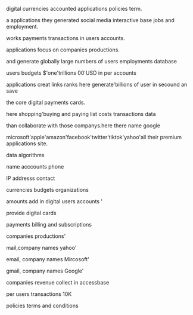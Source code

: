 
digital currencies accounted applications policies term.

a applications they generated social media interactive base jobs and employment.

works payments transactions in users accounts.

applications focus on companies productions.

and generate globally large numbers of users employments database

users budgets $'one'trillions 00'USD in per accounts

applications creat links ranks here generate'billions of user in secound an save  

the core digital payments cards.

here shopping'buying and paying list costs transactions data

than collaborate with those companys.here there name google 

microsoft'apple'amazon'facebook'twitter'tiktok'yahoo'all their premium applications site.

data algorithms 

 
name acccounts phone 

IP addresss contact

currencies budgets organizations 
 
amounts add in digital users accounts '

provide digital cards 

payments billing and subscriptions 

companies productions'

mail,company names yahoo'

email, company names Mircosoft'

gmail, company names Google'

companies revenue collect in accessbase

per users transactions 10K  
 
policies terms and conditions 

